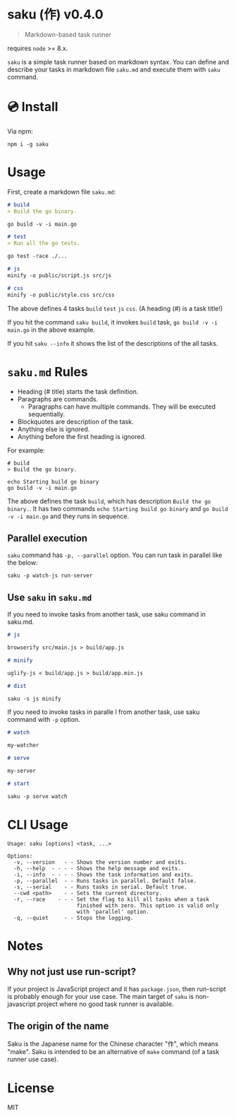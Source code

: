 # saku (作) v0.4.0

> Markdown-based task runner

requires `node` >= 8.x.

`saku` is a simple task runner based on markdown syntax. You can define and describe your tasks in markdown file `saku.md` and execute them with `saku` command.

# :cd: Install

Via npm:

    npm i -g saku

# Usage

First, create a markdown file `saku.md`:

```md
# build
> Build the go binary.

go build -v -i main.go

# test
> Run all the go tests.

go test -race ./...

# js
minify -o public/script.js src/js

# css
minify -o public/style.css src/css
```

The above defines 4 tasks `build` `test` `js` `css`. (A heading (#) is a task title!)

If you hit the command `saku build`, it invokes `build` task, `go build -v -i main.go` in the above example.

If you hit `saku --info` it shows the list of the descriptions of the all tasks.

# `saku.md` Rules

- Heading (# title) starts the task definition.
- Paragraphs are commands.
  - Paragraphs can have multiple commands. They will be executed sequentially.
- Blockquotes are description of the task.
- Anything else is ignored.
- Anything before the first heading is ignored.

For example:

```
# build
> Build the go binary.

echo Starting build go binary
go build -v -i main.go
```

The above defines the task `build`, which has description `Build the go binary.`. It has two commands `echo Starting build go binary` and `go build -v -i main.go` and they runs in sequence.

## Parallel execution

`saku` command has `-p, --parallel` option. You can run task in parallel like the below:

```
saku -p watch-js run-server
```

## Use `saku` in `saku.md`

If you need to invoke tasks from another task, use saku command in saku.md.

```md
# js

browserify src/main.js > build/app.js

# minify

uglify-js < build/app.js > build/app.min.js

# dist

saku -s js minify
```

If you need to invoke tasks in paralle l from another task, use saku command with `-p` option.

```md
# watch

my-watcher

# serve

my-server

# start

saku -p serve watch
```

# CLI Usage

```
Usage: saku [options] <task, ...>

Options:
  -v, --version   - - Shows the version number and exits.
  -h, --help  - - - - Shows the help message and exits.
  -i, --info  - - - - Shows the task information and exits.
  -p, --parallel  - - Runs tasks in parallel. Default false.
  -s, --serial    - - Runs tasks in serial. Default true.
  --cwd <path>    - - Sets the current directory.
  -r, --race    - - - Set the flag to kill all tasks when a task
                      finished with zero. This option is valid only
                      with 'parallel' option.
  -q, --quiet     - - Stops the logging.
```

# Notes

## Why not just use run-script?

If your project is JavaScript project and it has `package.json`, then run-script is probably enough for your use case. The main target of `saku` is non-javascript project where no good task runner is available.

## The origin of the name

Saku is the Japanese name for the Chinese character "作", which means "make". Saku is intended to be an alternative of `make` command (of a task runner use case).

# License

MIT
